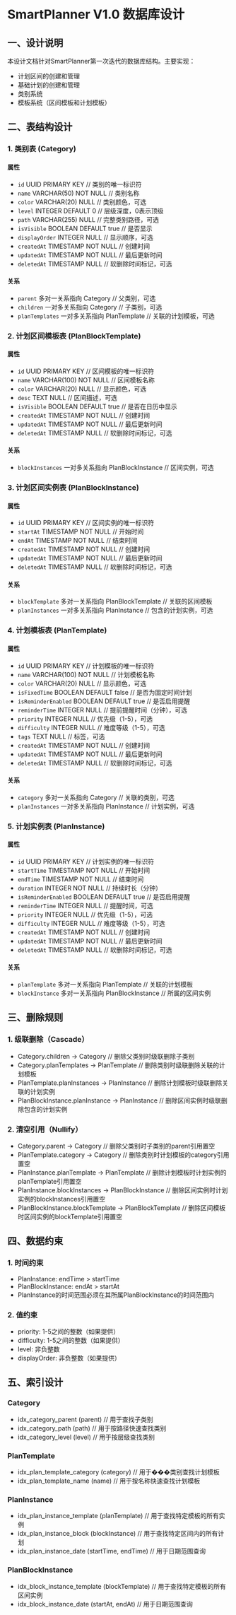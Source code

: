 # SmartPlanner V1.0 数据库设计

## 一、设计说明
本设计文档针对SmartPlanner第一次迭代的数据库结构。主要实现：
- 计划区间的创建和管理
- 基础计划的创建和管理
- 类别系统
- 模板系统（区间模板和计划模板）

## 二、表结构设计

### 1. 类别表 (Category)

#### 属性
- `id` UUID PRIMARY KEY  // 类别的唯一标识符
- `name` VARCHAR(50) NOT NULL  // 类别名称
- `color` VARCHAR(20) NULL  // 类别颜色，可选
- `level` INTEGER DEFAULT 0  // 层级深度，0表示顶级
- `path` VARCHAR(255) NULL  // 完整类别路径，可选
- `isVisible` BOOLEAN DEFAULT true  // 是否显示
- `displayOrder` INTEGER NULL  // 显示顺序，可选
- `createdAt` TIMESTAMP NOT NULL  // 创建时间
- `updatedAt` TIMESTAMP NOT NULL  // 最后更新时间
- `deletedAt` TIMESTAMP NULL  // 软删除时间标记，可选

#### 关系
- `parent` 多对一关系指向 Category  // 父类别，可选
- `children` 一对多关系指向 Category  // 子类别，可选
- `planTemplates` 一对多关系指向 PlanTemplate  // 关联的计划模板，可选

### 2. 计划区间模板表 (PlanBlockTemplate)

#### 属性
- `id` UUID PRIMARY KEY  // 区间模板的唯一标识符
- `name` VARCHAR(100) NOT NULL  // 区间模板名称
- `color` VARCHAR(20) NULL  // 显示颜色，可选
- `desc` TEXT NULL  // 区间描述，可选
- `isVisible` BOOLEAN DEFAULT true  // 是否在日历中显示
- `createdAt` TIMESTAMP NOT NULL  // 创建时间
- `updatedAt` TIMESTAMP NOT NULL  // 最后更新时间
- `deletedAt` TIMESTAMP NULL  // 软删除时间标记，可选

#### 关系
- `blockInstances` 一对多关系指向 PlanBlockInstance  // 区间实例，可选

### 3. 计划区间实例表 (PlanBlockInstance)

#### 属性
- `id` UUID PRIMARY KEY  // 区间实例的唯一标识符
- `startAt` TIMESTAMP NOT NULL  // 开始时间
- `endAt` TIMESTAMP NOT NULL  // 结束时间
- `createdAt` TIMESTAMP NOT NULL  // 创建时间
- `updatedAt` TIMESTAMP NOT NULL  // 最后更新时间
- `deletedAt` TIMESTAMP NULL  // 软删除时间标记，可选

#### 关系
- `blockTemplate` 多对一关系指向 PlanBlockTemplate  // 关联的区间模板
- `planInstances` 一对多关系指向 PlanInstance  // 包含的计划实例，可选

### 4. 计划模板表 (PlanTemplate)

#### 属性
- `id` UUID PRIMARY KEY  // 计划模板的唯一标识符
- `name` VARCHAR(100) NOT NULL  // 计划模板名称
- `color` VARCHAR(20) NULL  // 显示颜色，可选
- `isFixedTime` BOOLEAN DEFAULT false  // 是否为固定时间计划
- `isReminderEnabled` BOOLEAN DEFAULT true  // 是否启用提醒
- `reminderTime` INTEGER NULL  // 提前提醒时间（分钟），可选
- `priority` INTEGER NULL  // 优先级（1-5），可选
- `difficulty` INTEGER NULL  // 难度等级（1-5），可选
- `tags` TEXT NULL  // 标签，可选
- `createdAt` TIMESTAMP NOT NULL  // 创建时间
- `updatedAt` TIMESTAMP NOT NULL  // 最后更新时间
- `deletedAt` TIMESTAMP NULL  // 软删除时间标记，可选

#### 关系
- `category` 多对一关系指向 Category  // 关联的类别，可选
- `planInstances` 一对多关系指向 PlanInstance  // 计划实例，可选

### 5. 计划实例表 (PlanInstance)

#### 属性
- `id` UUID PRIMARY KEY  // 计划实例的唯一标识符
- `startTime` TIMESTAMP NOT NULL  // 开始时间
- `endTime` TIMESTAMP NOT NULL  // 结束时间
- `duration` INTEGER NOT NULL  // 持续时长（分钟）
- `isReminderEnabled` BOOLEAN DEFAULT true  // 是否启用提醒
- `reminderTime` INTEGER NULL  // 提醒时间，可选
- `priority` INTEGER NULL  // 优先级（1-5），可选
- `difficulty` INTEGER NULL  // 难度等级（1-5），可选
- `createdAt` TIMESTAMP NOT NULL  // 创建时间
- `updatedAt` TIMESTAMP NOT NULL  // 最后更新时间
- `deletedAt` TIMESTAMP NULL  // 软删除时间标记，可选

#### 关系
- `planTemplate` 多对一关系指向 PlanTemplate  // 关联的计划模板
- `blockInstance` 多对一关系指向 PlanBlockInstance  // 所属的区间实例

## 三、删除规则

### 1. 级联删除（Cascade）
- Category.children -> Category  // 删除父类别时级联删除子类别
- Category.planTemplates -> PlanTemplate  // 删除类别时级联删除关联的计划模板
- PlanTemplate.planInstances -> PlanInstance  // 删除计划模板时级联删除关联的计划实例
- PlanBlockInstance.planInstance -> PlanInstance  // 删除区间实例时级联删除包含的计划实例

### 2. 清空引用（Nullify）
- Category.parent -> Category  // 删除父类别时子类别的parent引用置空
- PlanTemplate.category -> Category  // 删除类别时计划模板的category引用置空
- PlanInstance.planTemplate -> PlanTemplate  // 删除计划模板时计划实例的planTemplate引用置空
- PlanInstance.blockInstances -> PlanBlockInstance  // 删除区间实例时计划实例的blockInstances引用置空
- PlanBlockInstance.blockTemplate -> PlanBlockTemplate  // 删除区间模板时区间实例的blockTemplate引用置空

## 四、数据约束

### 1. 时间约束
- PlanInstance: endTime > startTime
- PlanBlockInstance: endAt > startAt
- PlanInstance的时间范围必须在其所属PlanBlockInstance的时间范围内

### 2. 值约束
- priority: 1-5之间的整数（如果提供）
- difficulty: 1-5之间的整数（如果提供）
- level: 非负整数
- displayOrder: 非负整数（如果提供）

## 五、索引设计

### Category
- idx_category_parent (parent)  // 用于查找子类别
- idx_category_path (path)  // 用于按路径快速查找类别
- idx_category_level (level)  // 用于按层级查找类别

### PlanTemplate
- idx_plan_template_category (category)  // 用于���类别查找计划模板
- idx_plan_template_name (name)  // 用于按名称快速查找计划模板

### PlanInstance
- idx_plan_instance_template (planTemplate)  // 用于查找特定模板的所有实例
- idx_plan_instance_block (blockInstance)  // 用于查找特定区间内的所有计划
- idx_plan_instance_date (startTime, endTime)  // 用于日期范围查询

### PlanBlockInstance
- idx_block_instance_template (blockTemplate)  // 用于查找特定模板的所有区间实例
- idx_block_instance_date (startAt, endAt)  // 用于日期范围查询

